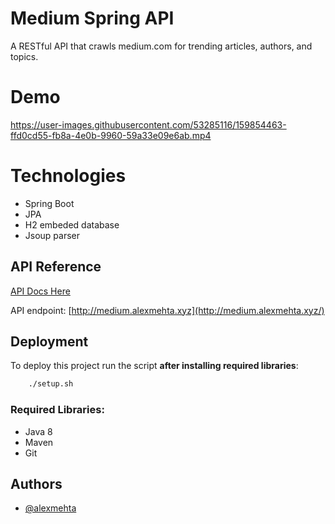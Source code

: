 
# Medium Spring API

A RESTful API that crawls medium.com for trending articles, authors, and topics.


# Demo




https://user-images.githubusercontent.com/53285116/159854463-ffd0cd55-fb8a-4e0b-9960-59a33e09e6ab.mp4




# Technologies

- Spring Boot 
- JPA 
- H2 embeded database
- Jsoup parser






## API Reference

[API Docs Here](https://github.com/alexmehta/medium-scraper/blob/main/docs/API%20docs.md)

API endpoint: [http://medium.alexmehta.xyz](http://medium.alexmehta.xyz/)
## Deployment

To deploy this project run the script **after installing required libraries**:
```bash
    ./setup.sh
```

### Required Libraries:
- Java 8 
- Maven
- Git





## Authors

- [@alexmehta](https://www.github.com/alexmehta)




